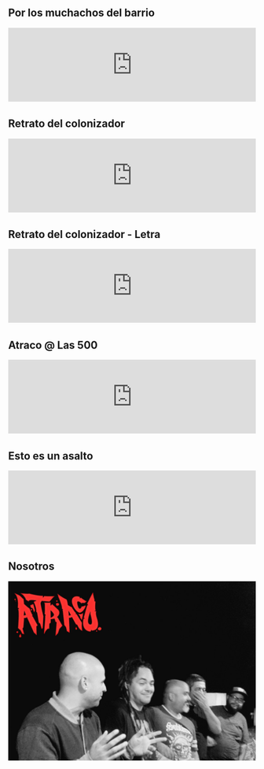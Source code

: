 ## Por los muchachos del barrio

<iframe id="yt1" style="width:100%;" src="https://www.youtube.com/embed/rg_DoeKLISE" frameborder="0" allowfullscreen></iframe>

## Retrato del colonizador

<iframe id="yt1" style="width:100%;" src="https://www.youtube.com/embed/dtt1_vKqvAs" frameborder="0" allowfullscreen></iframe>

## Retrato del colonizador - Letra

<iframe id="yt1" style="width:100%;" src="https://www.youtube.com/embed/OXx7bF2czyw" frameborder="0" allowfullscreen></iframe>

## Atraco @ Las 500

<iframe id="yt2" style="width:100%;" src="https://www.youtube.com/embed/lpkljcw92rA" frameborder="0" allowfullscreen></iframe>

## Esto es un asalto

<iframe id="yt3" style="width:100%;" src="https://www.youtube.com/embed/rt5iJaDQTMo" frameborder="0" allowfullscreen></iframe>

## Nosotros

<img src="nosotros.png"/>



